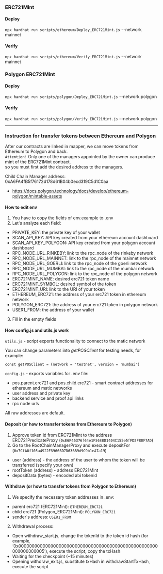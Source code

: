 ### ERC721Mint
#### Deploy
```npx hardhat run scripts/ethereum/Deploy_ERC721Mint.js``` --network mainnet

#### Verify
```npx hardhat run scripts/ethereum/Verify_ERC721Mint.js``` --network mainnet


### Polygon ERC721Mint
#### Deploy
```npx hardhat run scripts/polygon/Deploy_ERC721Mint.js``` --network polygon  

#### Verify
```npx hardhat run scripts/polygon/Verify_ERC721Mint.js``` --network polygon  

***

### Instruction for transfer tokens between Ethereum and Polygon
After our contracts are linked in mapper, we can move tokens from Ethereum to Polygon and back.  
```Attention!``` Only one of the managers appointed by the owner can produce mint of the ERC721Mint contract,  
so you must first add the desired address to the managers.

Child Chain Manager address: 0xA6FA4fB5f76172d178d61B04b0ecd319C5d1C0aa

* https://docs.polygon.technology/docs/develop/ethereum-polygon/mintable-assets

#### How to edit env
1. You have to copy the fields of env.example to .env 
2. Let's analyze each field:  

* PRIVATE_KEY: the private key of your wallet  
* SCAN_API_KEY: API key created from your ethereum account dashboard  
* SCAN_API_KEY_POLYGON: API key created from your polygon account dashboard  
* RPC_NODE_URL_RINKEBY: link to the rpc_node of the rinkeby network  
* RPC_NODE_URL_MAINNET: link to the rpc_node of the mainnet network  
* RPC_NODE_URL_GOERLI: link to the rpc_node of the goerli network  
* RPC_NODE_URL_MUMBAI: link to the rpc_node of the mumbai network  
* RPC_NODE_URL_POLYGON: link to the rpc_node of the polygon network  
* ERC721MINT_NAME: desired erc721 token name  
* ERC721MINT_SYMBOL: desired symbol of the token  
* ERC721MINT_URI: link to the URI of your token  
* ETHEREUM_ERC721: the address of your erc721 token in ethereum network  
* POLYGON_ERC721: the address of your erc721 token in polygon network  
* USER1_FROM: the address of your wallet  

3. Fill in the empty fields  

#### How config.js and utils.js work
```utils.js``` - script exports functionality to connect to the matic network

You can change parameters into *getPOSClient* for testing needs, for example:

```const getPOSClient = (network = 'testnet', version = 'mumbai')```

```config.js``` - exports variables for .env file:

* pos.parent.erc721 and pos.child.erc721 - smart contract addresses for ethereum and matic networks
* user address and private key
* backend service and proof api links
* rpc node urls

All raw addresses are default.

#### Deposit (or how to transfer tokens from Ethereum to Polygon)
1. Approve token id from ERC721Mint to the address ERC721PredicateProxy (```0xE6F45376f64e1F568BD1404C155e5fFD2F80F7AD```)
2. Go to the RootChainManagerProxy and execute depositFor (```0x7CfA0f105a4922E89666D7D63689d9C9b1eA7a19```)  

* user (address) - the address of the user to whom the token will be transferred (specify your own)  
* rootToken (address) - address ERC721Mint  
* depositData (bytes) - encoded abi tokenid  

#### Withdraw (or how to transfer tokens from Polygon to Ethereum)
1. We specify the necessary token addresses in .env:  

* parent erc721 (ERC721Mint): ```ETHEREUM_ERC721```  
* child erc721 (Polygon_ERC721Mint): ```POLYGON_ERC721```  
* sender's address: ```USER1_FROM```

2. Withdrawal process:  

* Open withdraw_start.js, change the tokenId to the token id hash (for example, ‘0x0000000000000000000000000000000000000000000000000000000000000005’), 
execute the script, copy the txHash  
* Waiting for the checkpoint (~15 minutes)  
* Opening withdraw_exit.js, substitute txHash in withdrawStartTxHash, execute the script  